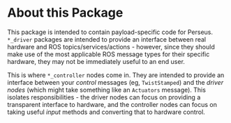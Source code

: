# About this Package

This package is intended to contain payload-specific code for Perseus. `*_driver` packages are intended to provide an interface between real hardware and ROS topics/services/actions - however, since they should make use of the most applicable ROS message types for their specific hardware, they may not be immediately useful to an end user.

This is where `*_controller` nodes come in.
They are intended to provide an interface between your _control_ messages (eg, `TwistStamped`) and the _driver nodes_ (which might take something like an `Actuators` message).
This isolates responsibilities - the driver nodes can focus on providing a transparent interface to hardware, and the controller nodes can focus on taking useful _input_ methods and converting that to hardware control.

